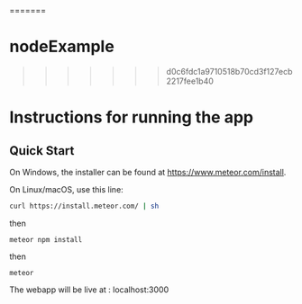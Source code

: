 
=======
# nodeExample
>>>>>>> d0c6fdc1a9710518b70cd3f127ecb2217fee1b40
# Instructions for running the app
## Quick Start

On Windows, the installer can be found at https://www.meteor.com/install.

On Linux/macOS, use this line:

```bash
curl https://install.meteor.com/ | sh
```
then
```
meteor npm install
```
then
```
meteor
```

The webapp will be live at : localhost:3000
